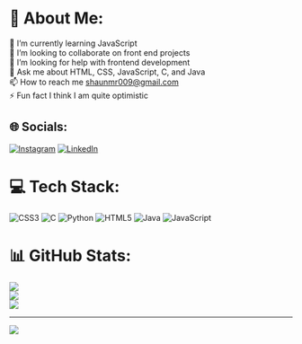 # 💫 About Me:
🌱 I’m currently learning JavaScript<br>👯 I’m looking to collaborate on front end projects<br>🤝 I’m looking for help with frontend development<br>💬 Ask me about HTML, CSS, JavaScript, C, and Java<br>📫 How to reach me shaunmr009@gmail.com<br>⚡ Fun fact I think I am quite optimistic<br>


## 🌐 Socials:
[![Instagram](https://img.shields.io/badge/Instagram-%23E4405F.svg?logo=Instagram&logoColor=white)](https://instagram.com/https://www.instagram.com/_shaun__m_r/#) [![LinkedIn](https://img.shields.io/badge/LinkedIn-%230077B5.svg?logo=linkedin&logoColor=white)](https://linkedin.com/in/www.linkedin.com/in/shaun-mr-6768442b2) 

# 💻 Tech Stack:
![CSS3](https://img.shields.io/badge/css3-%231572B6.svg?style=for-the-badge&logo=css3&logoColor=white) ![C](https://img.shields.io/badge/c-%2300599C.svg?style=for-the-badge&logo=c&logoColor=white) ![Python](https://img.shields.io/badge/python-3670A0?style=for-the-badge&logo=python&logoColor=ffdd54) ![HTML5](https://img.shields.io/badge/html5-%23E34F26.svg?style=for-the-badge&logo=html5&logoColor=white) ![Java](https://img.shields.io/badge/java-%23ED8B00.svg?style=for-the-badge&logo=openjdk&logoColor=white) ![JavaScript](https://img.shields.io/badge/javascript-%23323330.svg?style=for-the-badge&logo=javascript&logoColor=%23F7DF1E)
# 📊 GitHub Stats:
![](https://github-readme-stats.vercel.app/api?username=shaun099&theme=dark&hide_border=false&include_all_commits=false&count_private=false)<br/>
![](https://github-readme-streak-stats.herokuapp.com/?user=shaun099&theme=dark&hide_border=false)<br/>
![](https://github-readme-stats.vercel.app/api/top-langs/?username=shaun099&theme=dark&hide_border=false&include_all_commits=false&count_private=false&layout=compact)

---
[![](https://visitcount.itsvg.in/api?id=shaun099&icon=0&color=0)](https://visitcount.itsvg.in)

<!-- Proudly created with GPRM ( https://gprm.itsvg.in ) -->
